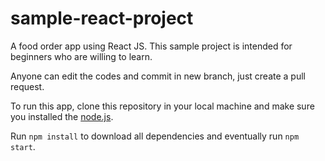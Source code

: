 # sample-react-project
A food order app using React JS. This sample project is intended for beginners who are willing to learn.

Anyone can edit the codes and commit in new branch, just create a pull request.

To run this app, clone this repository in your local machine and make sure you installed the [node.js](https://nodejs.org/en/download/).

Run ```npm install``` to download all dependencies and eventually run ```npm start```.
